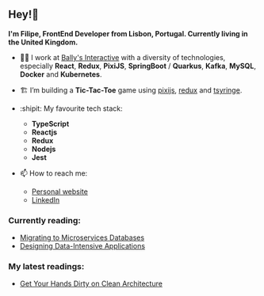 ## Hey!👋

**I'm Filipe, FrontEnd Developer from Lisbon, Portugal. Currently living in the United Kingdom.**

- :man_technologist: I work at [Bally's Interactive](https://careers.ballysinteractive.com/) with a diversity of technologies, especially **React**, **Redux**, **PixiJS**, **SpringBoot** / **Quarkus**, **Kafka**, **MySQL**, **Docker** and **Kubernetes**.

- :building_construction: I’m building a **Tic-Tac-Toe** game using [pixijs](https://github.com/pixijs/pixijs), [redux](https://github.com/reduxjs/redux) and [tsyringe](https://github.com/microsoft/tsyringe).

- :shipit: My favourite tech stack:
  * **TypeScript**
  * **Reactjs**
  * **Redux**
  * **Nodejs**
  * **Jest**

- :mailbox: How to reach me:
  * [Personal website](https://filipec.dev/)
  * [LinkedIn](https://www.linkedin.com/in/filipecosta-dev/)

### Currently reading:
* [Migrating to Microservices Databases](https://developers.redhat.com/books/migrating-microservice-databases-relational-monolith-distributed-data)
* [Designing Data-Intensive Applications](https://learning.oreilly.com/library/view/designing-data-intensive-applications/9781491903063/)

### My latest readings:
* [Get Your Hands Dirty on Clean Architecture](https://reflectoring.io/book/)
